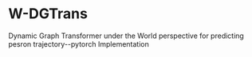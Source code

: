# W-DGTrans
Dynamic Graph Transformer under the World perspective for predicting pesron trajectory--pytorch Implementation
